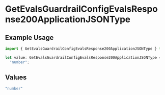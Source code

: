 # GetEvalsGuardrailConfigEvalsResponse200ApplicationJSONType

## Example Usage

```typescript
import { GetEvalsGuardrailConfigEvalsResponse200ApplicationJSONType } from "@orq-ai/node/models/operations";

let value: GetEvalsGuardrailConfigEvalsResponse200ApplicationJSONType =
  "number";
```

## Values

```typescript
"number"
```